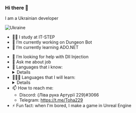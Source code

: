 ### Hi there 👋
I am a Ukrainian developer <br />

![Ukraine](https://media.discordapp.net/attachments/648076263654948884/1017028767769710643/Ukraine.png)

- 👨‍🎓 I study at IT-STEP
- 🔭 I’m currently working on Dungeon Bot
- 🌱 I’m currently learning ADO.NET
<!-- - 👯 I’m looking to collaborate on ... -->
- 🤔 I’m looking for help with Dll Injection
- 💬 Ask me about job
- 🧠 Languages that i know:
    <details>
    - C# (preferred) <br/>
    - C++ <br/>
    - SQL <br/>
    - LINQ <br/>
    - WPF (preferred) <br/>
    - WF <br/>
    - UML <br/>
    - Python (low level)</details>
- 🏋🏿‍♂️ Languages that I will learn:
    <details>
    - PhP <br/>
    - Java <br/>
    - Java Script</details>
- 📫 How to reach me: 
    - Discord: {Ліва рука Артурії 229}#3066
    - Telegram: https://t.me/Toha229
- ⚡ Fun fact: when I'm bored, I make a game in Unreal Engine
 
